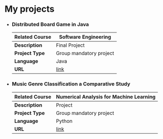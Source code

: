 # My projects

- ### Distributed Board Game in Java
    | **Related Course**  | Software Engineering                          |
  | ------------------- | -------------------------------------------------------- |
  | **Description**     | Final Project |
  | **Project Type**    | Group mandatory project                            |
  | **Language**        | Java                                               |
  | **URL**             | [link](https://github.com/gabricarm/IS23-AM08)     |


- ### Music Genre Classification a Comparative Study
    | **Related Course**  | Numerical Analysis for Machine Learning                         |
  | ------------------- | -------------------------------------------------------- |
  | **Description**     | Project |
  | **Project Type**    | Group mandatory project                            |
  | **Language**        | Python                                               |
  | **URL**             | [link](https://github.com/gabricarr/Naml-project)     |
